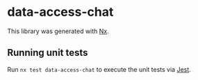 # data-access-chat

This library was generated with [Nx](https://nx.dev).

## Running unit tests

Run `nx test data-access-chat` to execute the unit tests via [Jest](https://jestjs.io).
